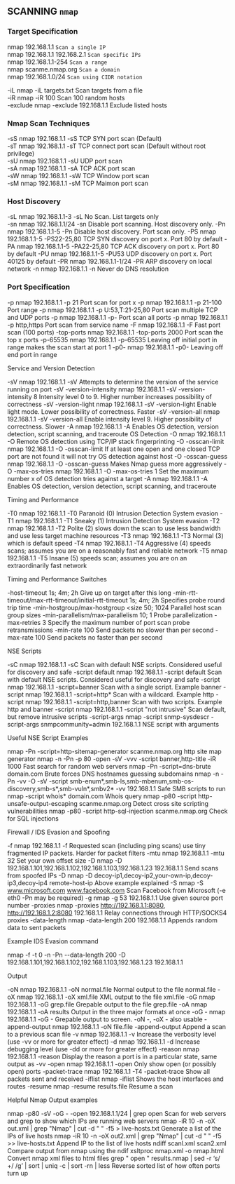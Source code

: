 ## SCANNING `nmap`

### Target Specification

nmap 192.168.1.1				`Scan a single IP`<br>
nmap 192.168.1.1 192.168.2.1	`Scan specific IPs`<br>
nmap 192.168.1.1-254	        `Scan a range`<br>
nmap scanme.nmap.org	        `Scan a domain`<br>
nmap 192.168.1.0/24	            `Scan using CIDR notation`<br>

-iL	nmap -iL targets.txt	            Scan targets from a file<br>
-iR	nmap -iR 100	                    Scan 100 random hosts<br>
-exclude	nmap -exclude 192.168.1.1	Exclude listed hosts<br>

### Nmap Scan Techniques

-sS	nmap 192.168.1.1 -sS	TCP SYN port scan (Default)<br>
-sT	nmap 192.168.1.1 -sT	TCP connect port scan (Default without root privilege)<br>
-sU	nmap 192.168.1.1 -sU	UDP port scan<br>
-sA	nmap 192.168.1.1 -sA	TCP ACK port scan<br>
-sW	nmap 192.168.1.1 -sW	TCP Window port scan<br>
-sM	nmap 192.168.1.1 -sM	TCP Maimon port scan<br>

### Host Discovery

-sL	nmap 192.168.1.1-3 -sL	No Scan. List targets only\
-sn	nmap 192.168.1.1/24 -sn	Disable port scanning. Host discovery only.
-Pn	nmap 192.168.1.1-5 -Pn	Disable host discovery. Port scan only.
-PS	nmap 192.168.1.1-5 -PS22-25,80	TCP SYN discovery on port x. Port 80 by default
-PA	nmap 192.168.1.1-5 -PA22-25,80	TCP ACK discovery on port x. Port 80 by default
-PU	nmap 192.168.1.1-5 -PU53	UDP discovery on port x. Port 40125 by default
-PR	nmap 192.168.1.1-1/24 -PR	ARP discovery on local network
-n	nmap 192.168.1.1 -n	Never do DNS resolution

### Port Specification

-p	nmap 192.168.1.1 -p 21	Port scan for port x
-p	nmap 192.168.1.1 -p 21-100	Port range
-p	nmap 192.168.1.1 -p U:53,T:21-25,80	Port scan multiple TCP and UDP ports
-p	nmap 192.168.1.1 -p-	Port scan all ports
-p	nmap 192.168.1.1 -p http,https	Port scan from service name
-F	nmap 192.168.1.1 -F	Fast port scan (100 ports)
-top-ports	nmap 192.168.1.1 -top-ports 2000	Port scan the top x ports
-p-65535	nmap 192.168.1.1 -p-65535	Leaving off initial port in range makes the scan start at port 1
-p0-	nmap 192.168.1.1 -p0-	Leaving off end port in range

Service and Version Detection

-sV	nmap 192.168.1.1 -sV	Attempts to determine the version of the service running on port
-sV -version-intensity	nmap 192.168.1.1 -sV -version-intensity 8	Intensity level 0 to 9. Higher number increases possibility of correctness
-sV -version-light	nmap 192.168.1.1 -sV -version-light	Enable light mode. Lower possibility of correctness. Faster
-sV -version-all	nmap 192.168.1.1 -sV -version-all	Enable intensity level 9. Higher possibility of correctness. Slower
-A	nmap 192.168.1.1 -A	Enables OS detection, version detection, script scanning, and traceroute OS Detection
-O	nmap 192.168.1.1 -O	Remote OS detection using TCP/IP stack fingerprinting
-O -osscan-limit	nmap 192.168.1.1 -O -osscan-limit	If at least one open and one closed TCP port are not found it will not try OS detection against host
-O -osscan-guess	nmap 192.168.1.1 -O -osscan-guess	Makes Nmap guess more aggressively
-O -max-os-tries	nmap 192.168.1.1 -O -max-os-tries 1	Set the maximum number x of OS detection tries against a target
-A	nmap 192.168.1.1 -A	Enables OS detection, version detection, script scanning, and traceroute

Timing and Performance

-T0	nmap 192.168.1.1 -T0	Paranoid (0) Intrusion Detection System evasion
-T1	nmap 192.168.1.1 -T1	Sneaky (1) Intrusion Detection System evasion
-T2	nmap 192.168.1.1 -T2	Polite (2) slows down the scan to use less bandwidth and use less target machine resources
-T3	nmap 192.168.1.1 -T3	Normal (3) which is default speed
-T4	nmap 192.168.1.1 -T4	Aggressive (4) speeds scans; assumes you are on a reasonably fast and reliable network
-T5	nmap 192.168.1.1 -T5	Insane (5) speeds scan; assumes you are on an extraordinarily fast network

Timing and Performance Switches

-host-timeout <time>	1s; 4m; 2h	Give up on target after this long
-min-rtt-timeout/max-rtt-timeout/initial-rtt-timeout <time>	1s; 4m; 2h	Specifies probe round trip time
-min-hostgroup/max-hostgroup <size<size>	50; 1024	Parallel host scan group sizes
-min-parallelism/max-parallelism <numprobes>	10; 1	Probe parallelization
-max-retries <tries>	3	Specify the maximum number of port scan probe retransmissions
-min-rate <number>	100	Send packets no slower than <number> per second
-max-rate <number>	100	Send packets no faster than <number> per second

NSE Scripts

-sC	nmap 192.168.1.1 -sC	Scan with default NSE scripts. Considered useful for discovery and safe
-script default	nmap 192.168.1.1 -script default	Scan with default NSE scripts. Considered useful for discovery and safe
-script	nmap 192.168.1.1 -script=banner	Scan with a single script. Example banner
-script	nmap 192.168.1.1 -script=http*	Scan with a wildcard. Example http
-script	nmap 192.168.1.1 -script=http,banner	Scan with two scripts. Example http and banner
-script	nmap 192.168.1.1 -script "not intrusive"	Scan default, but remove intrusive scripts
-script-args	nmap -script snmp-sysdescr -script-args snmpcommunity=admin 192.168.1.1	NSE script with arguments

Useful NSE Script Examples

nmap -Pn -script=http-sitemap-generator scanme.nmap.org	http site map generator
nmap -n -Pn -p 80 -open -sV -vvv -script banner,http-title -iR 1000	Fast search for random web servers
nmap -Pn -script=dns-brute domain.com	Brute forces DNS hostnames guessing subdomains
nmap -n -Pn -vv -O -sV -script smb-enum*,smb-ls,smb-mbenum,smb-os-discovery,smb-s*,smb-vuln*,smbv2* -vv 192.168.1.1	Safe SMB scripts to run
nmap -script whois* domain.com	Whois query
nmap -p80 -script http-unsafe-output-escaping scanme.nmap.org	Detect cross site scripting vulnerabilities
nmap -p80 -script http-sql-injection scanme.nmap.org	Check for SQL injections

Firewall / IDS Evasion and Spoofing

-f	nmap 192.168.1.1 -f	Requested scan (including ping scans) use tiny fragmented IP packets. Harder for packet filters
-mtu	nmap 192.168.1.1 -mtu 32	Set your own offset size
-D	nmap -D 192.168.1.101,192.168.1.102,192.168.1.103,192.168.1.23 192.168.1.1	Send scans from spoofed IPs
-D	nmap -D decoy-ip1,decoy-ip2,your-own-ip,decoy-ip3,decoy-ip4 remote-host-ip	Above example explained
-S	nmap -S www.microsoft.com www.facebook.com	Scan Facebook from Microsoft (-e eth0 -Pn may be required)
-g	nmap -g 53 192.168.1.1	Use given source port number
-proxies	nmap -proxies http://192.168.1.1:8080, http://192.168.1.2:8080 192.168.1.1	Relay connections through HTTP/SOCKS4 proxies
-data-length	nmap -data-length 200 192.168.1.1	Appends random data to sent packets

Example IDS Evasion command

nmap -f -t 0 -n -Pn --data-length 200 -D
192.168.1.101,192.168.1.102,192.168.1.103,192.168.1.23 192.168.1.1

Output

-oN	nmap 192.168.1.1 -oN normal.file	Normal output to the file normal.file
-oX	nmap 192.168.1.1 -oX xml.file	XML output to the file xml.file
-oG	nmap 192.168.1.1 -oG grep.file	Grepable output to the file grep.file
-oA	nmap 192.168.1.1 -oA results	Output in the three major formats at once
-oG -	nmap 192.168.1.1 -oG -	Grepable output to screen. -oN -, -oX - also usable
-append-output	nmap 192.168.1.1 -oN file.file -append-output	Append a scan to a previous scan file
-v	nmap 192.168.1.1 -v	Increase the verbosity level (use -vv or more for greater effect)
-d	nmap 192.168.1.1 -d	Increase debugging level (use -dd or more for greater effect)
-reason	nmap 192.168.1.1 -reason	Display the reason a port is in a particular state, same output as -vv
-open	nmap 192.168.1.1 -open	Only show open (or possibly open) ports
-packet-trace	nmap 192.168.1.1 -T4 -packet-trace	Show all packets sent and received
-iflist	nmap -iflist	Shows the host interfaces and routes
-resume	nmap -resume results.file	Resume a scan

Helpful Nmap Output examples

nmap -p80 -sV -oG - -open 192.168.1.1/24 | grep open	Scan for web servers and grep to show which IPs are running web servers
nmap -iR 10 -n -oX out.xml | grep "Nmap" | cut -d " " -f5 > live-hosts.txt	Generate a list of the IPs of live hosts
nmap -iR 10 -n -oX out2.xml | grep "Nmap" | cut -d " " -f5 >> live-hosts.txt	Append IP to the list of live hosts
ndiff scanl.xml scan2.xml	Compare output from nmap using the ndif
xsltproc nmap.xml -o nmap.html	Convert nmap xml files to html files
grep " open " results.nmap | sed -r ‘s/ +/ /g’ | sort | uniq -c | sort -rn | less	Reverse sorted list of how often ports turn up


